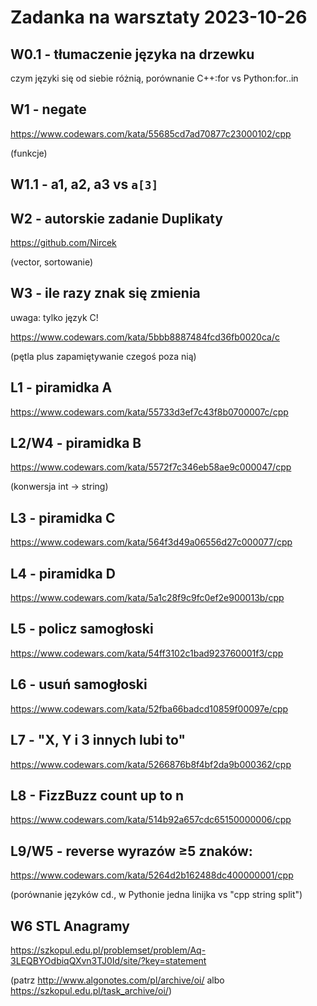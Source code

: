 # Zadanka na warsztaty 2023-10-26

## W0.1 - tłumaczenie języka na drzewku

czym języki się od siebie różnią, porównanie C++:for vs Python:for..in

## W1 - negate

https://www.codewars.com/kata/55685cd7ad70877c23000102/cpp

(funkcje)

## W1.1 - a1, a2, a3 vs `a[3]`

## W2 - autorskie zadanie Duplikaty

https://github.com/Nircek

(vector, sortowanie)

## W3 -  ile razy znak się zmienia

uwaga: tylko język C!

https://www.codewars.com/kata/5bbb8887484fcd36fb0020ca/c

(pętla plus zapamiętywanie czegoś poza nią)

## L1 - piramidka A

https://www.codewars.com/kata/55733d3ef7c43f8b0700007c/cpp

## L2/W4 - piramidka B

https://www.codewars.com/kata/5572f7c346eb58ae9c000047/cpp

(konwersja int -> string)

## L3 - piramidka C

https://www.codewars.com/kata/564f3d49a06556d27c000077/cpp

## L4 - piramidka D

https://www.codewars.com/kata/5a1c28f9c9fc0ef2e900013b/cpp

## L5 - policz samogłoski

https://www.codewars.com/kata/54ff3102c1bad923760001f3/cpp

## L6 - usuń samogłoski

https://www.codewars.com/kata/52fba66badcd10859f00097e/cpp

## L7 - "X, Y i 3 innych lubi to"

https://www.codewars.com/kata/5266876b8f4bf2da9b000362/cpp

## L8 - FizzBuzz count up to n

https://www.codewars.com/kata/514b92a657cdc65150000006/cpp

## L9/W5 - reverse wyrazów ≥5 znaków:

https://www.codewars.com/kata/5264d2b162488dc400000001/cpp

(porównanie języków cd., w Pythonie jedna linijka vs "cpp string split")

## W6 STL Anagramy

https://szkopul.edu.pl/problemset/problem/Aq-3LEQBYOdbiqQXvn3TJ0Id/site/?key=statement

(patrz http://www.algonotes.com/pl/archive/oi/ albo https://szkopul.edu.pl/task_archive/oi/)
